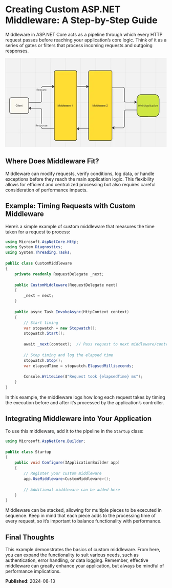 # Creating Custom ASP.NET Middleware: A Step-by-Step Guide

Middleware in ASP.NET Core acts as a pipeline through which every HTTP request passes before reaching your application’s core logic. Think of it as a series of gates or filters that process incoming requests and outgoing responses.

![Where is middleware?](./assets/custom-middleware-01.png)

## Where Does Middleware Fit?

Middleware can modify requests, verify conditions, log data, or handle exceptions before they reach the main application logic. This flexibility allows for efficient and centralized processing but also requires careful consideration of performance impacts.

## Example: Timing Requests with Custom Middleware

Here’s a simple example of custom middleware that measures the time taken for a request to process:

```csharp
using Microsoft.AspNetCore.Http;
using System.Diagnostics;
using System.Threading.Tasks;

public class CustomMiddleware
{
    private readonly RequestDelegate _next;

    public CustomMiddleware(RequestDelegate next)
    {
        _next = next;
    }

    public async Task InvokeAsync(HttpContext context)
    {
        // Start timing
        var stopwatch = new Stopwatch();
        stopwatch.Start();

        await _next(context);  // Pass request to next middleware/controller

        // Stop timing and log the elapsed time
        stopwatch.Stop();
        var elapsedTime = stopwatch.ElapsedMilliseconds;

        Console.WriteLine($"Request took {elapsedTime} ms");
    }
}
```

In this example, the middleware logs how long each request takes by timing the execution before and after it’s processed by the application’s controller.

## Integrating Middleware into Your Application

To use this middleware, add it to the pipeline in the `Startup` class:

```csharp
using Microsoft.AspNetCore.Builder;

public class Startup
{
    public void Configure(IApplicationBuilder app)
    {
        // Register your custom middleware
        app.UseMiddleware<CustomMiddleware>();

        // Additional middleware can be added here
    }
}
```

Middleware can be stacked, allowing for multiple pieces to be executed in sequence. Keep in mind that each piece adds to the processing time of every request, so it’s important to balance functionality with performance.

## Final Thoughts

This example demonstrates the basics of custom middleware. From here, you can expand the functionality to suit various needs, such as authentication, error handling, or data logging. Remember, effective middleware can greatly enhance your application, but always be mindful of performance implications.

**Published**: 2024-08-13
